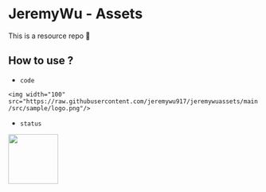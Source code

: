 # JeremyWu - Assets

This is a resource repo :tada:

## How to use ? 

- `code`

```<img width="100" src="https://raw.githubusercontent.com/jeremywu917/jeremywuassets/main/src/sample/logo.png"/>```

- `status`

<img width="100" align='left' src="https://raw.githubusercontent.com/jeremywu917/jeremywuassets/main/src/sample/logo.png"/>

